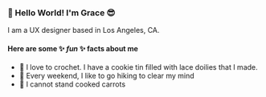 ### 👋 Hello World! I'm Grace 😎
I am a UX designer based in Los Angeles, CA.

#### Here are some ✨ _fun_ ✨ facts about me
- 🧶 I love to crochet. I have a cookie tin filled with lace doilies that I made.
- 🌿 Every weekend, I like to go hiking to clear my mind
- 🥕 I cannot stand cooked carrots


<!--
**greenishviolet/greenishviolet** is a ✨ _special_ ✨ repository because its `README.md` (this file) appears on your GitHub profile.

Here are some ideas to get you started:

- 🔭 I’m currently working on ...
- 🌱 I’m currently learning ...
- 👯 I’m looking to collaborate on ...
- 🤔 I’m looking for help with ...
- 💬 Ask me about ...
- 📫 How to reach me: ...
- 😄 Pronouns: ...
- ⚡ Fun fact: ...
-->
